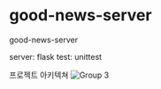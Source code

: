 # good-news-server
good-news-server

server: flask
test: unittest

프로젝트 아키텍쳐
![Group 3](https://user-images.githubusercontent.com/91591854/149664097-b704a98d-c673-4fc9-8497-3e28648039bc.png)

